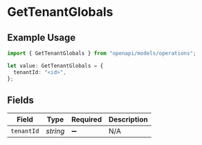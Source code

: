 # GetTenantGlobals

## Example Usage

```typescript
import { GetTenantGlobals } from "openapi/models/operations";

let value: GetTenantGlobals = {
  tenantId: "<id>",
};
```

## Fields

| Field              | Type               | Required           | Description        |
| ------------------ | ------------------ | ------------------ | ------------------ |
| `tenantId`         | *string*           | :heavy_minus_sign: | N/A                |